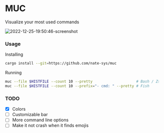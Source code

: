 # MUC
Visualize your most used commands  

![2022-12-25-19:50:46-screenshot](https://user-images.githubusercontent.com/96471299/209476133-d66301a3-8a5c-4c2d-9a09-ee67211f3b8f.png)

### Usage

Installing
```sh 
cargo install --git=https://github.com/nate-sys/muc
```

Running
```sh
muc --file $HISTFILE --count 10 --pretty                    # Bash / Zsh
muc --file $HISTFILE --count 10 --prefix="- cmd: " --pretty # Fish
```

### TODO
- [X] Colors
- [ ] Customizable bar
- [ ] More command line options
- [ ] Make it not crash when it finds emojis
